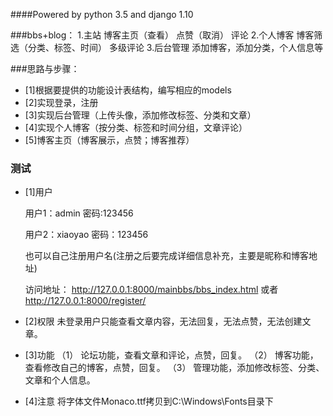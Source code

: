 ####Powered by python 3.5 and django 1.10

###bbs+blog：
1.主站
	博客主页（查看）
	点赞（取消）
	评论
2.个人博客
	博客筛选（分类、标签、时间）
	多级评论
3.后台管理
    添加博客，添加分类，个人信息等	

###思路与步骤：
- [1]根据要提供的功能设计表结构，编写相应的models
- [2]实现登录，注册
- [3]实现后台管理（上传头像，添加修改标签、分类和文章）
- [4]实现个人博客（按分类、标签和时间分组，文章评论）
- [5]博客主页（博客展示，点赞；博客推荐）


### 测试
- [1]用户

	用户1：admin  密码:123456

	用户2：xiaoyao 密码：123456

	也可以自己注册用户名(注册之后要完成详细信息补充，主要是昵称和博客地址)

	访问地址： http://127.0.0.1:8000/mainbbs/bbs_index.html
        	或者 http://127.0.0.1:8000/register/

- [2]权限
    未登录用户只能查看文章内容，无法回复，无法点赞，无法创建文章。
- [3]功能
    （1） 论坛功能，查看文章和评论，点赞，回复。
    （2） 博客功能，查看修改自己的博客，点赞，回复。
    （3） 管理功能，添加修改标签、分类、文章和个人信息。
- [4]注意
    将字体文件Monaco.ttf拷贝到C:\Windows\Fonts目录下
